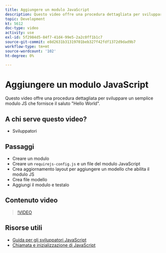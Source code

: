 ```yaml
---
title: Aggiungere un modulo JavaScript
description: Questo video offre una procedura dettagliata per sviluppare un semplice modulo JS che fornisce il saluto "Hello World".
topic: Development
kt: 5612
doc-type: video
activity: use
exl-id: 5f2984d5-84f7-41d4-99e5-2a2c0ff1b1c7
source-git-commit: e8d2631b31319701beb327f42fdf1372d9dad9b7
workflow-type: tm+mt
source-wordcount: '102'
ht-degree: 0%

---
```


# Aggiungere un modulo JavaScript

Questo video offre una procedura dettagliata per sviluppare un semplice modulo JS che fornisce il saluto &quot;Hello World&quot;.

## A chi serve questo video?

- Sviluppatori

## Passaggi

- Creare un modulo
- Creare un `requirejs-config.js` e un file del modulo JavaScript
- Crea aggiornamento layout per aggiungere un modello che abilita il modulo JS
- Crea file modello
- Aggiungi il modulo e testalo

## Contenuto video

>[!VIDEO](https://video.tv.adobe.com/v/35790?quality=12&learn=on)

## Risorse utili

- [Guida per gli sviluppatori JavaScript](https://developer.adobe.com/commerce/frontend-core/javascript/)
- [Chiamata e inizializzazione di JavaScript](https://developer.adobe.com/commerce/frontend-core/javascript/init/)
